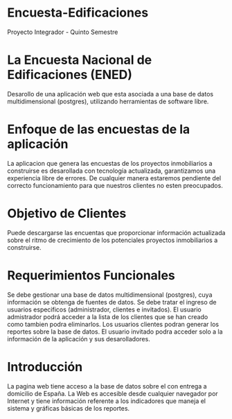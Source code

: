 # Encuesta-Edificaciones
Proyecto Integrador - Quinto Semestre 
# La Encuesta Nacional de Edificaciones (ENED)
Desarollo de una aplicación web que esta asociada a una base de datos multidimensional (postgres), utilizando herramientas de software libre.
# Enfoque de las encuestas de la aplicación
La aplicacion que genera las encuestas de los proyectos inmobiliarios a construirse es desarollada con tecnología actualizada, garantizamos una experiencia libre de errores. De cualquier manera estaremos pendiente del correcto funcionamiento para que nuestros clientes no esten preocupados.
# Objetivo de Clientes
Puede descargarse las encuentas que proporcionar información actualizada sobre el ritmo de crecimiento de los potenciales proyectos inmobiliarios a construirse.
# Requerimientos Funcionales
Se debe gestionar una base de datos multidimensional (postgres), cuya información se obtenga de fuentes de datos. Se debe tratar el ingreso de usuarios especificos (administrador, clientes e invitados). El usuario admistrador podrá acceder a la lista de los clientes que se han creado como  tambien podra eliminarlos. Los usuarios clientes podran generar los reportes sobre la base de datos. El usuario invitado podra acceder solo a la información de la aplicación y sus desarolladores.
# Introducción

La pagina web tiene acceso a la base de datos sobre el  con entrega a domicilio de España. La Web es accesible desde cualquier navegador por Internet y tiene información referente a los indicadores que maneja el sistema y gráficas básicas de los reportes.
